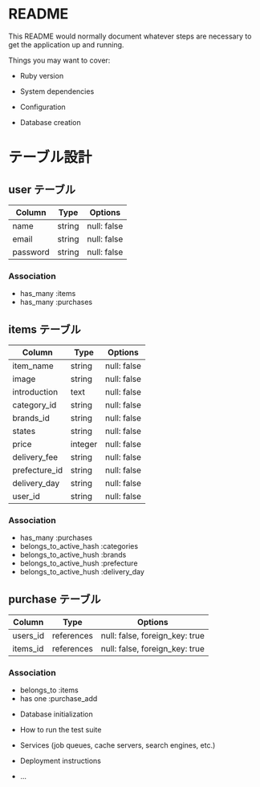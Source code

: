 # README

This README would normally document whatever steps are necessary to get the
application up and running.

Things you may want to cover:

* Ruby version

* System dependencies

* Configuration

* Database creation

# テーブル設計

## user テーブル

| Column   | Type   | Options     |
| -------- | ------ | ----------- |
| name     | string | null: false |
| email    | string | null: false |
| password | string | null: false |

### Association

- has_many :items
- has_many :purchases

## items テーブル

| Column         | Type    | Options     |
| -------------- | --------| ----------- |
| item_name      | string  | null: false |
| image          | string  | null: false |
| introduction   | text    | null: false |
| category_id    | string  | null: false |
| brands_id      | string  | null: false |
| states         | string  | null: false |
| price          | integer | null: false |
| delivery_fee   | string  | null: false |
| prefecture_id  | string  | null: false |
| delivery_day   | string  | null: false |
| user_id        | string  | null: false |



### Association

- has_many :purchases
- belongs_to_active_hash :categories
- belongs_to_active_hush :brands
- belongs_to_active_hush :prefecture
- belongs_to_active_hush :delivery_day

## purchase テーブル

| Column    | Type       | Options                        |
| --------- | ---------- | ------------------------------ |
| users_id  | references | null: false, foreign_key: true |
| items_id  | references | null: false, foreign_key: true |

### Association

- belongs_to :items
- has one :purchase_add


* Database initialization

* How to run the test suite

* Services (job queues, cache servers, search engines, etc.)

* Deployment instructions

* ...

